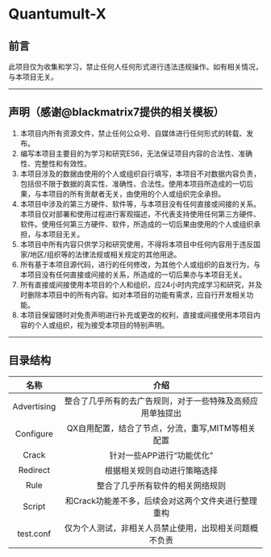 # Quantumult-X

## 前言

此项目仅为收集和学习，禁止任何人任何形式进行违法违规操作。如有相关情况，与本项目无关。
***

## 声明（感谢@blackmatrix7提供的相关模板）

1. 本项目内所有资源文件，禁止任何公众号、自媒体进行任何形式的转载、发布。
2. 编写本项目主要目的为学习和研究ES6，无法保证项目内容的合法性、准确性、完整性和有效性。
3. 本项目涉及的数据由使用的个人或组织自行填写，本项目不对数据内容负责，包括但不限于数据的真实性、准确性、合法性。使用本项目所造成的一切后果，与本项目的所有贡献者无关，由使用的个人或组织完全承担。
4. 本项目中涉及的第三方硬件、软件等，与本项目没有任何直接或间接的关系。本项目仅对部署和使用过程进行客观描述，不代表支持使用任何第三方硬件、软件。使用任何第三方硬件、软件，所造成的一切后果由使用的个人或组织承担，与本项目无关。
5. 本项目中所有内容只供学习和研究使用，不得将本项目中任何内容用于违反国家/地区/组织等的法律法规或相关规定的其他用途。
6. 所有基于本项目源代码，进行的任何修改，为其他个人或组织的自发行为，与本项目没有任何直接或间接的关系，所造成的一切后果亦与本项目无关。
7. 所有直接或间接使用本项目的个人和组织，应24小时内完成学习和研究，并及时删除本项目中的所有内容。如对本项目的功能有需求，应自行开发相关功能。
8. 本项目保留随时对免责声明进行补充或更改的权利，直接或间接使用本项目内容的个人或组织，视为接受本项目的特别声明。

***

## 目录结构

| 名称 | 介绍 |
| :----:| :----:|
| Advertising | 整合了几乎所有的去广告规则，对于一些特殊及高频应用单独提出 |
| Configure | QX自用配置，结合了节点，分流，重写,MITM等相关配置 |
| Crack | 针对一些APP进行“功能优化” |
| Redirect | 根据相关规则自动进行策略选择 |
| Rule | 整合了几乎所有软件的相关网络规则 |
| Script | 和Crack功能差不多，后续会对这两个文件夹进行整理重构 |
| test.conf | 仅为个人测试，非相关人员禁止使用，出现相关问题概不负责 |

